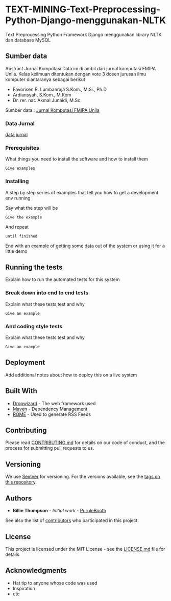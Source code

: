 # TEXT-MINING-Text-Preprocessing-Python-Django-menggunakan-NLTK

Text Preprocessing Python Framework Django menggunakan library NLTK dan database MySQL

## Sumber data

Abstract Jurnal Komputasi
Data ini di ambil dari jurnal komputasi FMIPA Unila. Kelas keilmuan ditentukan dengan vote 3 dosen jurusan ilmu komputer diantaranya sebagai berikut

* Favorisen R. Lumbanraja S.Kom., M.Si., Ph.D
* Ardiansyah, S.Kom., M.Kom
* Dr. rer. nat. Akmal Junaidi, M.Sc.

Sumber data : [Jurnal Komputasi FMIPA Unila](https://jurnal.fmipa.unila.ac.id/komputasi) 

### Data Jurnal

[data jurnal](https://github.com/adjipangestu/TEXT-MINING-Text-Preprocessing-Python-Django-menggunakan-NLTK/blob/master/Screenshot%20from%202019-09-30%2021-00-25.png)

### Prerequisites

What things you need to install the software and how to install them

```
Give examples
```

### Installing

A step by step series of examples that tell you how to get a development env running

Say what the step will be

```
Give the example
```

And repeat

```
until finished
```

End with an example of getting some data out of the system or using it for a little demo

## Running the tests

Explain how to run the automated tests for this system

### Break down into end to end tests

Explain what these tests test and why

```
Give an example
```

### And coding style tests

Explain what these tests test and why

```
Give an example
```

## Deployment

Add additional notes about how to deploy this on a live system

## Built With

* [Dropwizard](http://www.dropwizard.io/1.0.2/docs/) - The web framework used
* [Maven](https://maven.apache.org/) - Dependency Management
* [ROME](https://rometools.github.io/rome/) - Used to generate RSS Feeds

## Contributing

Please read [CONTRIBUTING.md](https://gist.github.com/PurpleBooth/b24679402957c63ec426) for details on our code of conduct, and the process for submitting pull requests to us.

## Versioning

We use [SemVer](http://semver.org/) for versioning. For the versions available, see the [tags on this repository](https://github.com/your/project/tags). 

## Authors

* **Billie Thompson** - *Initial work* - [PurpleBooth](https://github.com/PurpleBooth)

See also the list of [contributors](https://github.com/your/project/contributors) who participated in this project.

## License

This project is licensed under the MIT License - see the [LICENSE.md](LICENSE.md) file for details

## Acknowledgments

* Hat tip to anyone whose code was used
* Inspiration
* etc
